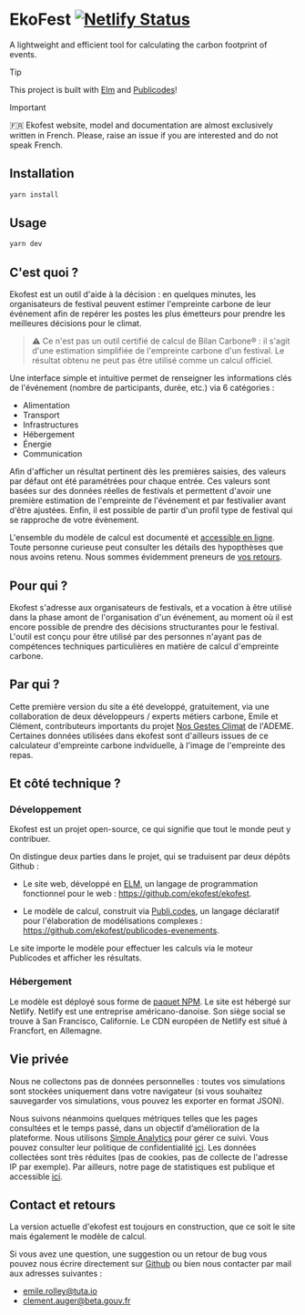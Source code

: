 # EkoFest [![Netlify Status](https://api.netlify.com/api/v1/badges/0cfcd65b-b2af-4791-88d1-0d63a30b0553/deploy-status)](https://app.netlify.com/sites/ekofest/deploys)

A lightweight and efficient tool for calculating the carbon footprint of events.

> [!TIP]
> This project is built with [Elm](https://elm-lang.org/) and
> [Publicodes](https://publi.codes/)!

> [!IMPORTANT]
> 🇫🇷 Ekofest website, model and documentation are almost exclusively written in French. Please, raise an issue if you are interested and do not speak French.

## Installation

```bash
yarn install
```

## Usage

```bash
yarn dev
```

## C'est quoi ?

Ekofest est un outil d'aide à la décision : en quelques minutes, les organisateurs de festival peuvent estimer l'empreinte carbone de leur événement afin de repérer les postes les plus émetteurs pour prendre les meilleures décisions pour le climat.

> ⚠️ Ce n'est pas un outil certifié de calcul de Bilan Carbone® : il s'agit d'une estimation simplifiée de l'empreinte carbone d'un festival. Le résultat obtenu ne peut pas être utilisé comme un calcul officiel.

Une interface simple et intuitive permet de renseigner les informations clés de l'événement (nombre de participants, durée, etc.) via 6 catégories :

-   Alimentation
-   Transport
-   Infrastructures
-   Hébergement
-   Énergie
-   Communication

Afin d'afficher un résultat pertinent dès les premières saisies, des valeurs par défaut ont été paramétrées pour chaque entrée. Ces valeurs sont basées sur des données réelles de festivals et permettent d'avoir une première estimation de l'empreinte de l'événement et par festivalier avant d'être ajustées. Enfin, il est possible de partir d'un profil type de festival qui se rapproche de votre évènement.

L'ensemble du modèle de calcul est documenté et [accessible en ligne](https://ekofest.fr/documentation). Toute personne curieuse peut consulter les détails des hypopthèses que nous avoins retenu. Nous sommes évidemment preneurs de [vos retours](#contact-et-retours).

## Pour qui ?

Ekofest s'adresse aux organisateurs de festivals, et a vocation à être utilisé dans la phase amont de l'organisation d'un événement, au moment où il est encore possible de prendre des décisions structurantes pour le festival. L'outil est conçu pour être utilisé par des personnes n'ayant pas de compétences techniques particulières en matière de calcul d'empreinte carbone.

## Par qui ?

Cette première version du site a été developpé, gratuitement, via une collaboration de deux développeurs / experts métiers carbone, Emile et Clément, contributeurs importants du projet [Nos Gestes Climat](http://nosgestesclimat.fr/) de l'ADEME. Certaines données utilisées dans ekofest sont d'ailleurs issues de ce calculateur d'empreinte carbone indviduelle, à l'image de l'empreinte des repas.

## Et côté technique ?

### Développement

Ekofest est un projet open-source, ce qui signifie que tout le monde peut y contribuer.

On distingue deux parties dans le projet, qui se traduisent par deux dépôts Github :

-   Le site web, développé en [ELM](https://elm-lang.org/), un langage de programmation fonctionnel pour le web : https://github.com/ekofest/ekofest.

-   Le modèle de calcul, construit via [Publi.codes](https://publi.codes/), un langage déclaratif pour l'élaboration de modélisations complexes : https://github.com/ekofest/publicodes-evenements.

Le site importe le modèle pour effectuer les calculs via le moteur Publicodes et afficher les résultats.

### Hébergement

Le modèle est déployé sous forme de [paquet NPM](https://www.npmjs.com/package/publicodes-evenements). Le site est hébergé sur Netlify. Netlify est une entreprise américano-danoise. Son siège social se trouve à San Francisco, Californie. Le CDN européen de Netlify est situé à Francfort, en Allemagne.

## Vie privée

Nous ne collectons pas de données personnelles : toutes vos simulations sont stockées uniquement dans votre navigateur (si vous souhaitez sauvegarder vos simulations, vous pouvez les exporter en format JSON).

Nous suivons néanmoins quelques métriques telles que les pages consultées et le temps passé, dans un objectif d’amélioration de la plateforme. Nous utilisons [Simple Analytics](https://www.simpleanalytics.com/fr) pour gérer ce suivi. Vous pouvez consulter leur politique de confidentialité [ici](https://docs.simpleanalytics.com/what-we-collect). Les données collectées sont très réduites (pas de cookies, pas de collecte de l'adresse IP par exemple). Par ailleurs, notre page de statistiques est publique et accessible [ici](https://simpleanalytics.com/ekofest.fr).

## Contact et retours

La version actuelle d'ekofest est toujours en construction, que ce soit le site mais également le modèle de calcul.

Si vous avez une question, une suggestion ou un retour de bug vous pouvez nous écrire directement sur [Github](https://github.com/ekofest/ekofest/issues/new) ou bien nous contacter par mail aux adresses suivantes :

-   emile.rolley@tuta.io
-   clement.auger@beta.gouv.fr
